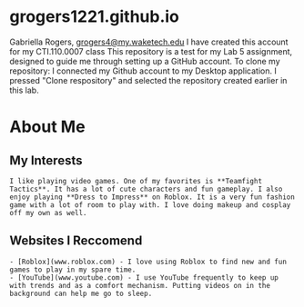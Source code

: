# grogers1221.github.io
Gabriella Rogers, grogers4@my.waketech.edu
I have created this account for my CTI.110.0007 class
This repository is a test for my Lab 5 assignment, designed to guide me through setting up a GitHub account.
To clone my repository: I connected my Github account to my Desktop application. I pressed "Clone respository" and selected the repository created earlier in this lab.

# About Me

## My Interests
    I like playing video games. One of my favorites is **Teamfight Tactics**. It has a lot of cute characters and fun gameplay. I also enjoy playing **Dress to Impress** on Roblox. It is a very fun fashion game with a lot of room to play with. I love doing makeup and cosplay off my own as well. 
## Websites I Reccomend
    - [Roblox](www.roblox.com) - I love using Roblox to find new and fun games to play in my spare time.
    - [YouTube](www.youtube.com) - I use YouTube frequently to keep up with trends and as a comfort mechanism. Putting videos on in the background can help me go to sleep.